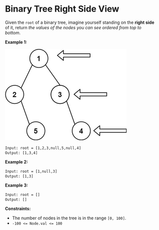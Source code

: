 # Binary Tree Right Side View

Given the `root` of a binary tree, imagine yourself standing on the **right side** of it, return _the values of the nodes you can see ordered from top to bottom_.

**Example 1:**

![Example 1](./tree.jpg)

```
Input: root = [1,2,3,null,5,null,4]
Output: [1,3,4]
```

**Example 2:**

```
Input: root = [1,null,3]
Output: [1,3]
```

**Example 3:**

```
Input: root = []
Output: []
```

**Constraints:**

- The number of nodes in the tree is in the range `[0, 100]`.
- `-100 <= Node.val <= 100`
